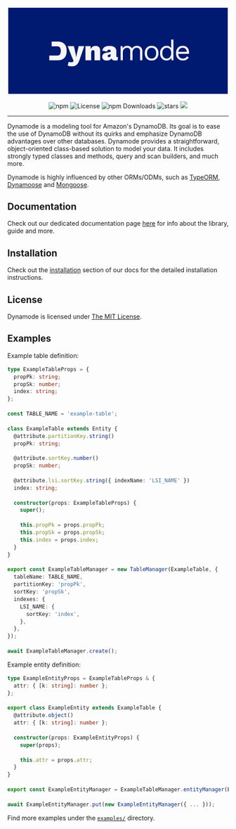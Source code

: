 
<p align="center">
	<img src="docs/static/img/banner.png" width="500" max-width="90%" alt="Dynamode" />
</p>

<p align="center">
	<a href="https://www.npmjs.com/package/dynamode" style="text-decoration: none;">
		<img src="https://img.shields.io/npm/v/dynamode?style=flat-square&color=001A72" alt="npm">
	</a>
  <a href="https://github.com/blazejkustra/dynamode/blob/master/LICENSE" style="text-decoration: none;">
		<img src="https://img.shields.io/github/license/blazejkustra/dynamode?style=flat-square&color=33488E" alt="License">
	</a>
	<a href="https://www.npmjs.com/package/dynamode" style="text-decoration: none;">
		<img src="https://img.shields.io/npm/dw/dynamode?style=flat-square&color=6676AA" alt="npm Downloads">
	</a>
  <a href="https://github.com/blazejkustra/dynamode" style="text-decoration: none;">
		<img src="https://img.shields.io/github/stars/blazejkustra/dynamode?style=flat-square&color=38ACDD" alt="stars">
	</a>
	<a href='https://coveralls.io/github/blazejkustra/dynamode' style="text-decoration: none;">
		<img src='https://img.shields.io/coveralls/github/blazejkustra/dynamode?style=flat-square' >
	</a>
</p>

---

Dynamode is a modeling tool for Amazon's DynamoDB. Its goal is to ease the use of DynamoDB without its quirks and emphasize DynamoDB advantages over other databases. Dynamode provides a straightforward, object-oriented class-based solution to model your data. It includes strongly typed classes and methods, query and scan builders, and much more.

Dynamode is highly influenced by other ORMs/ODMs, such as [TypeORM](https://github.com/typeorm/typeorm), [Dynamoose](https://github.com/dynamoose/dynamoose) and [Mongoose](https://github.com/Automattic/mongoose).

## Documentation

Check out our dedicated documentation page [here](https://blazejkustra.github.io/docs/getting_started/introduction) for info about the library, guide and more.

## Installation

Check out the [installation](https://blazejkustra.github.io/docs/getting_started/installation) section of our docs for the detailed installation instructions.

## License

Dynamode is licensed under [The MIT License](LICENSE).

## Examples

Example table definition:
```ts
type ExampleTableProps = {
  propPk: string;
  propSk: number;
  index: string;
};

const TABLE_NAME = 'example-table';

class ExampleTable extends Entity {
  @attribute.partitionKey.string()
  propPk: string;

  @attribute.sortKey.number()
  propSk: number;

  @attribute.lsi.sortKey.string({ indexName: 'LSI_NAME' })
  index: string;

  constructor(props: ExampleTableProps) {
    super();

    this.propPk = props.propPk;
    this.propSk = props.propSk;
    this.index = props.index;
  }
}

export const ExampleTableManager = new TableManager(ExampleTable, {
  tableName: TABLE_NAME,
  partitionKey: 'propPk',
  sortKey: 'propSk',
  indexes: {
    LSI_NAME: {
      sortKey: 'index',
    },
  },
});

await ExampleTableManager.create();
```

Example entity definition:
```ts
type ExampleEntityProps = ExampleTableProps & {
  attr: { [k: string]: number };
};

export class ExampleEntity extends ExampleTable {
  @attribute.object()
  attr: { [k: string]: number };

  constructor(props: ExampleEntityProps) {
    super(props);

    this.attr = props.attr;
  }
}

export const ExampleEntityManager = ExampleTableManager.entityManager(ExampleEntity);

await ExampleEntityManager.put(new ExampleEntityManager({ ... }));
```

Find more examples under the [`examples/`](https://github.com/blazejkustra/dynamode/blob/master/examples/) directory.
